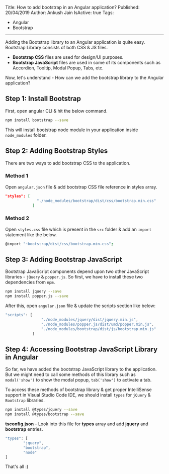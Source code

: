Title: How to add bootstrap in an Angular application?
Published: 20/04/2019
Author: Ankush Jain
IsActive: true
Tags:
  - Angular
  - Bootstrap
---
Adding the Bootstrap library to an Angular application is quite easy. Bootstrap Library consists of both CSS & JS files. 

*   **Bootstrap CSS** files are used for design/UI purposes.
*   **Bootstrap JavaScript** files are used in some of its components such as Accordion, Tooltip, Modal Popup, Tabs, etc.

Now, let's understand - How can we add the bootstrap library to the Angular application?

## Step 1: Install Bootstrap
First, open angular CLI & hit the below command. 
```bash
npm install bootstrap --save
```
This will install bootstrap node module in your application inside `node_modules` folder. 

## Step 2: Adding Bootstrap Styles 
There are two ways to add bootstrap CSS to the application.

### Method 1 
Open `angular.json` file & add bootstrap CSS file reference in styles array.
```json
"styles": [
              "./node_modules/bootstrap/dist/css/bootstrap.min.css"
            ]
```

### Method 2
Open `styles.css` file which is present in the `src` folder & add an `import` statement like the below.

```bash
@import "~bootstrap/dist/css/bootstrap.min.css";
```

## Step 3: Adding Bootstrap JavaScript
Bootstrap JavaScript components depend upon two other JavaScript libraries - `jQuery` & `popper.js`. So first, we have to install these two dependencies from `npm`.

```bash
npm install jquery --save
npm install popper.js --save
```

After this, open `angular.json` file & update the scripts section like below:

```js
"scripts": [
                "./node_modules/jquery/dist/jquery.min.js",
                "./node_modules/popper.js/dist/umd/popper.min.js",
                "./node_modules/bootstrap/dist/js/bootstrap.min.js"
            ]
```

## Step 4: Accessing Bootstrap JavaScript Library in Angular
So far, we have added the bootstrap JavaScript library to the application. But we might need to call some methods of this library such as `modal('show')` to show the modal popup, `tab('show')` to activate a tab. 

To access these methods of bootstrap library & get proper IntelliSense support in Visual Studio Code IDE, we should install `types` for `jQuery` & `Bootstrap` libraries.

```bash
npm install @types/jquery --save
npm install @types/bootstrap --save
```

**tsconfig.json** - Look into this file for **types** array and add **jquery** and **bootstrap** entries.

```js
"types": [
        "jquery",
        "bootstrap",  
        "node"
]
```

That's all :)

                